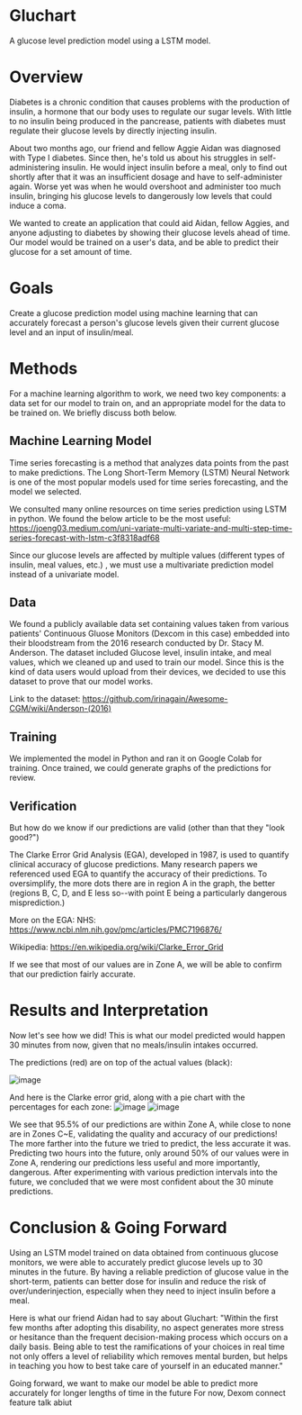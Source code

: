 # Gluchart
A glucose level prediction model using a LSTM model.

# Overview
Diabetes is a chronic condition that causes problems with the production of insulin, a hormone that our body uses to regulate our sugar levels. With little to no insulin 
being produced in the pancrease, patients with diabetes must regulate their glucose levels by directly injecting insulin.

About two months ago, our friend and fellow Aggie Aidan was diagnosed with Type I diabetes. Since then, he's told us about his struggles in self-administering insulin.
He would inject insulin before a meal, only to find out shortly after that it was an insufficient dosage and have to self-administer again. Worse yet was when he would
overshoot and administer too much insulin, bringing his glucose levels to dangerously low levels that could induce a coma.

We wanted to create an application that could aid Aidan, fellow Aggies, and anyone adjusting to diabetes by showing their glucose levels ahead of time. Our model would be trained on a user's data, and be able to predict their glucose for a set amount of time. 

# Goals
Create a glucose prediction model using machine learning that can accurately forecast a person's glucose levels given their current glucose level and an input of insulin/meal.

# Methods
For a machine learning algorithm to work, we need two key components: a data set for our model to train on, and an appropriate model for the data to be trained on. We briefly discuss both below.

## Machine Learning Model
Time series forecasting is a method that analyzes data points from the past to make predictions. The Long Short-Term Memory (LSTM) Neural Network is one of the most 
popular models used for time series forecasting, and the model we selected.

We consulted many online resources on time series prediction using LSTM in python. We found the below article to be the most useful:
https://joeng03.medium.com/uni-variate-multi-variate-and-multi-step-time-series-forecast-with-lstm-c3f8318adf68

Since our glucose levels are affected by multiple values (different types of insulin, meal values, etc.) , we must use a multivariate prediction model instead of a univariate model.

## Data
We found a publicly available data set containing values taken from various patients' Continuous Gluose Monitors (Dexcom in this case) embedded into their bloodstream
from the 2016 research conducted by Dr. Stacy M. Anderson.
The dataset included Glucose level, insulin intake, and meal values, which we cleaned up and used to train our model. Since this is the kind of data users would upload from their devices, we decided to use this dataset to prove that our model works.

Link to the dataset: https://github.com/irinagain/Awesome-CGM/wiki/Anderson-(2016)

## Training
We implemented the model in Python and ran it on Google Colab for training. Once trained, we could generate graphs of the predictions for review. 

## Verification
But how do we know if our predictions are valid (other than that they "look good?")

The Clarke Error Grid Analysis (EGA), developed in 1987, is used to quantify clinical accuracy of glucose predictions. Many research papers we referenced used EGA to quantify the accuracy of their predictions.
To oversimplify, the more dots there are in region A in the graph, the better (regions B, C, D, and E less so--with point E being a particularly dangerous misprediction.)

More on the EGA:
NHS: https://www.ncbi.nlm.nih.gov/pmc/articles/PMC7196876/

Wikipedia: https://en.wikipedia.org/wiki/Clarke_Error_Grid

If we see that most of our values are in Zone A, we will be able to confirm that our prediction fairly accurate.

# Results and Interpretation
Now let's see how we did!
This is what our model predicted would happen 30 minutes from now,  given that no meals/insulin intakes occurred.

The predictions (red) are on top of the actual values (black):

![image](https://github.com/TimStewartJ/gluchart/assets/24793742/2ca9e9d6-e1ff-4734-8c10-9373fc01d9bc)

And here is the Clarke error grid, along with a pie chart with the percentages for each zone:
![image](https://github.com/TimStewartJ/gluchart/assets/24793742/72e6c267-4dfa-4066-8ab7-4627903a2154)
![image](https://github.com/TimStewartJ/gluchart/assets/24793742/affbd5b9-fcfa-46af-9d94-5e83e2dd4af2)

We see that 95.5% of our predictions are within Zone A, while close to none are in Zones C~E, validating the quality and accuracy of our predictions!
The more farther into the future we tried to predict, the less accurate it was. Predicting two hours into the future, only around 50% of
our values were in Zone A, rendering our predictions less useful and more importantly, dangerous. After experimenting with various prediction intervals into the future, 
we concluded that we were most confident about the 30 minute predictions.

# Conclusion & Going Forward
Using an LSTM model trained on data obtained from continuous glucose monitors, we were able to accurately predict glucose levels up to 30 minutes in the future. 
By having a reliable prediction of glucose value in the short-term, patients can better dose for insulin and reduce the risk of over/underinjection, especially when they need to inject insulin before a meal.

Here is what our friend Aidan had to say about Gluchart:
"Within the first few months after adopting this disability, no aspect generates more stress or hesitance than the frequent decision-making process which occurs on a daily basis. Being able to test the ramifications of your choices in real time not only offers a level of reliability which removes mental burden, but helps in teaching you how to best take care of yourself in an educated manner."

Going forward, we want to make our model be able to predict more accurately for longer lengths of time in the future
For now,
Dexom connect feature talk abiut


